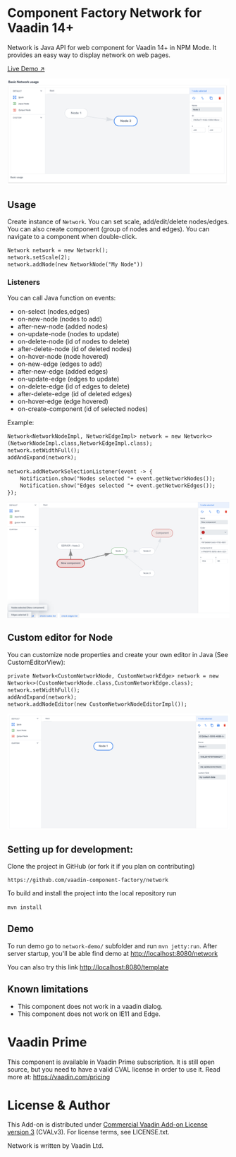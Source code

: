 # Component Factory Network for Vaadin 14+
Network is Java API for [<vcf-network>](https://github.com/vaadin-component-factory/vcf-network) web component for Vaadin 14+ in NPM Mode. 
It provides an easy way to display network on web pages.

[Live Demo ↗](https://incubator.app.fi/network-demo/network)

[<img src="https://raw.githubusercontent.com/vaadin-component-factory/network/master/screenshot.png" alt="Screenshot of network">](https://vaadin.com/directory/components/network)


## Usage
Create instance of `Network`. You can set scale, add/edit/delete nodes/edges.
You can also create component (group of nodes and edges).
You can navigate to a component when double-click. 

```
Network network = new Network();
network.setScale(2);
network.addNode(new NetworkNode("My Node"))
```

### Listeners

You can call Java function on events:
* on-select (nodes,edges)
* on-new-node (nodes to add)
* after-new-node (added nodes)
* on-update-node (nodes to update)
* on-delete-node (id of nodes to delete)
* after-delete-node (id of deleted nodes)
* on-hover-node (node hovered)
* on-new-edge (edges to add)
* after-new-edge (added edges)
* on-update-edge (edges to update)
* on-delete-edge (id of edges to delete)
* after-delete-edge (id of deleted edges)
* on-hover-edge (edge hovered)
* on-create-component (id of selected nodes)

Example:
```
Network<NetworkNodeImpl, NetworkEdgeImpl> network = new Network<>(NetworkNodeImpl.class,NetworkEdgeImpl.class);
network.setWidthFull();
addAndExpand(network);

network.addNetworkSelectionListener(event -> {
    Notification.show("Nodes selected "+ event.getNetworkNodes());
    Notification.show("Edges selected "+ event.getNetworkEdges());
});
```

[<img src="https://raw.githubusercontent.com/vaadin-component-factory/network/master/selection-listener-screenshot.png" alt="Screenshot of network with a listener">](https://vaadin.com/directory/components/network)

## Custom editor for Node

You can customize node properties and create your own editor in Java (See CustomEditorView):

```
private Network<CustomNetworkNode, CustomNetworkEdge> network = new Network<>(CustomNetworkNode.class,CustomNetworkEdge.class);
network.setWidthFull();
addAndExpand(network);
network.addNodeEditor(new CustomNetworkNodeEditorImpl());
```

[<img src="https://raw.githubusercontent.com/vaadin-component-factory/network/master/custom-editor-screenshot.png" alt="Screenshot of network with a custom editor">](https://vaadin.com/directory/components/network)


## Setting up for development:
Clone the project in GitHub (or fork it if you plan on contributing)

```
https://github.com/vaadin-component-factory/network
```

To build and install the project into the local repository run 

```mvn install ```

## Demo
To run demo go to `network-demo/` subfolder and run `mvn jetty:run`.
After server startup, you'll be able find demo at [http://localhost:8080/network](http://localhost:8080/network)

You can also try this link  [http://localhost:8080/template](http://localhost:8080/template)


## Known limitations

* This component does not work in a vaadin dialog.
* This component does not work on IE11 and Edge.

# Vaadin Prime
This component is available in Vaadin Prime subscription. It is still open source, but you need to have a valid CVAL license in order to use it. Read more at: https://vaadin.com/pricing

# License & Author
This Add-on is distributed under [Commercial Vaadin Add-on License version 3](http://vaadin.com/license/cval-3) (CVALv3). For license terms, see LICENSE.txt.

Network is written by Vaadin Ltd.
